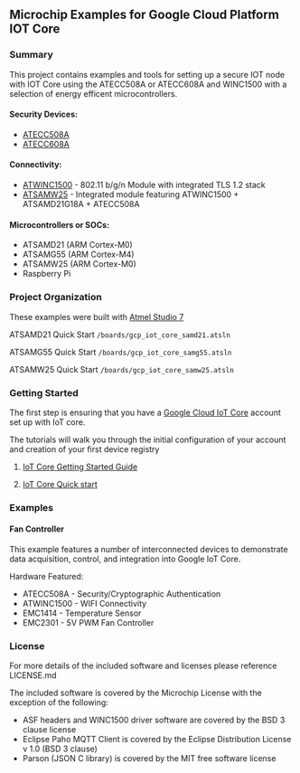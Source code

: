 ## Microchip Examples for Google Cloud Platform IOT Core 

### Summary

This project contains examples and tools for setting up a secure IOT node with IOT Core
using the ATECC508A or ATECC608A and WINC1500 with a selection of energy efficent microcontrollers.

#### Security Devices:
* [ATECC508A](http://www.microchip.com/wwwproducts/en/ATECC508A)
* [ATECC608A](http://www.microchip.com/wwwproducts/en/ATECC608A)

#### Connectivity:
* [ATWINC1500](http://www.microchip.com/wwwproducts/en/ATWINC1500) - 802.11 b/g/n Module with integrated TLS 1.2 stack
* [ATSAMW25](http://www.microchip.com/wwwproducts/en/ATSAMW25) - Integrated module featuring ATWINC1500 + ATSAMD21G18A + ATECC508A

#### Microcontrollers or SOCs:
* ATSAMD21  	(ARM Cortex-M0)
* ATSAMG55    (ARM Cortex-M4)
* ATSAMW25		(ARM Cortex-M0)
* Raspberry Pi

### Project Organization

These examples were built with [Atmel Studio 7](http://www.atmel.com/microsite/atmel-studio/)

ATSAMD21 Quick Start
```/boards/gcp_iot_core_samd21.atsln```

ATSAMG55 Quick Start
```/boards/gcp_iot_core_samg55.atsln```

ATSAMW25 Quick Start
```/boards/gcp_iot_core_samw25.atsln```

### Getting Started

The first step is ensuring that you have a [Google Cloud IoT Core](https://console.cloud.google.com) account set up with IoT core.

The tutorials will walk you through the initial configuration of your account and creation of your first device registry

1) [IoT Core Getting Started Guide](https://cloud.google.com/iot/docs/how-tos/getting-started)

2) [IoT Core Quick start](https://cloud.google.com/iot/docs/quickstart)



### Examples

#### Fan Controller

This example features a number of interconnected devices to demonstrate data acquisition, control, and integration into Google IoT Core.

Hardware Featured:
* ATECC508A - Security/Cryptographic Authentication
* ATWINC1500 - WIFI Connectivity
* EMC1414 - Temperature Sensor
* EMC2301 - 5V PWM Fan Controller


### License

For more details of the included software and licenses please reference LICENSE.md

The included software is covered by the Microchip License with the exception
of the following:

* ASF headers and WINC1500 driver software are covered by the BSD 3 clause license
* Eclipse Paho MQTT Client is covered by the Eclipse Distribution License v 1.0 (BSD 3 clause)
* Parson (JSON C library) is covered by the MIT free software license
